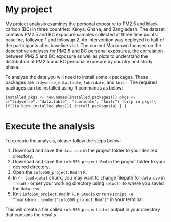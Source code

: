 # My project

My project analysis examines the personal exposure to PM2.5 and black carbon (BC) in three countries: Kenya, Ghana, and Bangladesh. The dataset contains PM2.5 and BC exposure samples collected at three time points: baseline, followup 1 and followup 2. An intervention was deployed to half of the participants after baseline visit. The current Markdown focuses on the descriptive analyses for PM2.5 and BC personal exposures, the correlation between PM2.5 and BC exposure as well as plots to understand the distribution of PM2.5 and BC personal exposure by country and study phase.

To analyze the data you will need to install some `R` packages. These packages are `tidyverse`, `data.table`, `lubridate`, and `knitr`. The required packages can be installed using R commands as below:

`
installed_pkgs <- row.names(installed.packages())
pkgs <- c("tidyverse", "data.table", "lubridate", "knitr")
for(p in pkgs){
	if(!(p %in% installed_pkgs)){
		install.packages(p)
	}
}
`

# Execute the analysis

To execute the analysis, please follow the steps below:
1. Download and save the `data.csv` in the project folder to your desired directory. 
2. Download and save the `info550_project.Rmd` in the project folder to your desired directory. 
3. Open the `info550_project.Rmd` in `R`.
4. In `{r load-data}` chunk, you may want to change filepath for `data.csv` in `fread()` or set your working directory using `setwd()` to where you saved the `data.csv`.
5. Knit `info550_project.Rmd` in `R`, `R Studio` or run `Rscript -e "rmarkdown::render('info550_project.Rmd')"` in your terminal. 

This will create a file called `info550_project.html` output in your directory that contains the results.
